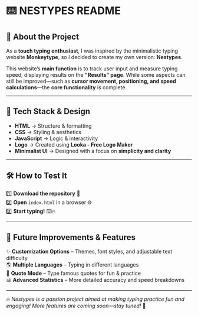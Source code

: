 # ⌨️ **NESTYPES README** 

## 🌟 **About the Project**
As a **touch typing enthusiast**, I was inspired by the minimalistic typing website **Monkeytype**, so I decided to create my own version: **Nestypes**.

This website’s **main function** is to track user input and measure typing speed, displaying results on the **"Results" page**. While some aspects can still be improved—such as **cursor movement, positioning, and speed calculations**—the **core functionality** is complete.

---

## 🎨 **Tech Stack & Design**
- **HTML** → Structure & formatting
- **CSS** → Styling & aesthetics
- **JavaScript** → Logic & interactivity
- **Logo** → Created using **Looka - Free Logo Maker**
- **Minimalist UI** → Designed with a focus on **simplicity and clarity**

---

## 🛠 **How to Test It**

1️⃣ **Download the repository** 📂  
2️⃣ **Open** `index.html` in a browser 🌐  
3️⃣ **Start typing!** ⌨️🔥  

---

## 🚀 **Future Improvements & Features**
✨ **Customization Options** – Themes, font styles, and adjustable text difficulty  
🌎 **Multiple Languages** – Typing in different languages  
📝 **Quote Mode** – Type famous quotes for fun & practice  
📊 **Advanced Statistics** – More detailed accuracy and speed breakdowns  

---

🔥 *Nestypes is a passion project aimed at making typing practice fun and engaging! More features are coming soon—stay tuned!* 🚀
